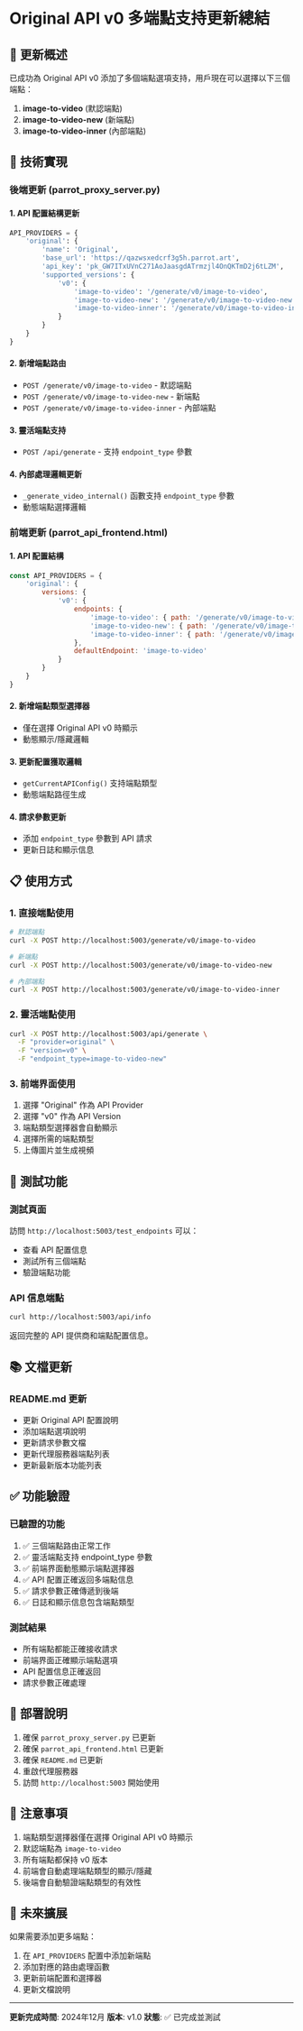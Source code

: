 # Original API v0 多端點支持更新總結

## 🎯 更新概述

已成功為 Original API v0 添加了多個端點選項支持，用戶現在可以選擇以下三個端點：

1. **image-to-video** (默認端點)
2. **image-to-video-new** (新端點)
3. **image-to-video-inner** (內部端點)

## 🔧 技術實現

### 後端更新 (parrot_proxy_server.py)

#### 1. API 配置結構更新
```python
API_PROVIDERS = {
    'original': {
        'name': 'Original',
        'base_url': 'https://qazwsxedcrf3g5h.parrot.art',
        'api_key': 'pk_GW7ITxUVnC271AoJaasgdATrmzjl4OnQKTmD2j6tLZM',
        'supported_versions': {
            'v0': {
                'image-to-video': '/generate/v0/image-to-video',
                'image-to-video-new': '/generate/v0/image-to-video-new',
                'image-to-video-inner': '/generate/v0/image-to-video-inner'
            }
        }
    }
}
```

#### 2. 新增端點路由
- `POST /generate/v0/image-to-video` - 默認端點
- `POST /generate/v0/image-to-video-new` - 新端點
- `POST /generate/v0/image-to-video-inner` - 內部端點

#### 3. 靈活端點支持
- `POST /api/generate` - 支持 `endpoint_type` 參數

#### 4. 內部處理邏輯更新
- `_generate_video_internal()` 函數支持 `endpoint_type` 參數
- 動態端點選擇邏輯

### 前端更新 (parrot_api_frontend.html)

#### 1. API 配置結構
```javascript
const API_PROVIDERS = {
    'original': {
        versions: {
            'v0': {
                endpoints: {
                    'image-to-video': { path: '/generate/v0/image-to-video', ... },
                    'image-to-video-new': { path: '/generate/v0/image-to-video-new', ... },
                    'image-to-video-inner': { path: '/generate/v0/image-to-video-inner', ... }
                },
                defaultEndpoint: 'image-to-video'
            }
        }
    }
}
```

#### 2. 新增端點類型選擇器
- 僅在選擇 Original API v0 時顯示
- 動態顯示/隱藏邏輯

#### 3. 更新配置獲取邏輯
- `getCurrentAPIConfig()` 支持端點類型
- 動態端點路徑生成

#### 4. 請求參數更新
- 添加 `endpoint_type` 參數到 API 請求
- 更新日誌和顯示信息

## 📋 使用方式

### 1. 直接端點使用
```bash
# 默認端點
curl -X POST http://localhost:5003/generate/v0/image-to-video

# 新端點
curl -X POST http://localhost:5003/generate/v0/image-to-video-new

# 內部端點
curl -X POST http://localhost:5003/generate/v0/image-to-video-inner
```

### 2. 靈活端點使用
```bash
curl -X POST http://localhost:5003/api/generate \
  -F "provider=original" \
  -F "version=v0" \
  -F "endpoint_type=image-to-video-new"
```

### 3. 前端界面使用
1. 選擇 "Original" 作為 API Provider
2. 選擇 "v0" 作為 API Version
3. 端點類型選擇器會自動顯示
4. 選擇所需的端點類型
5. 上傳圖片並生成視頻

## 🧪 測試功能

### 測試頁面
訪問 `http://localhost:5003/test_endpoints` 可以：
- 查看 API 配置信息
- 測試所有三個端點
- 驗證端點功能

### API 信息端點
```bash
curl http://localhost:5003/api/info
```
返回完整的 API 提供商和端點配置信息。

## 📚 文檔更新

### README.md 更新
- 更新 Original API 配置說明
- 添加端點選項說明
- 更新請求參數文檔
- 更新代理服務器端點列表
- 更新最新版本功能列表

## ✅ 功能驗證

### 已驗證的功能
1. ✅ 三個端點路由正常工作
2. ✅ 靈活端點支持 endpoint_type 參數
3. ✅ 前端界面動態顯示端點選擇器
4. ✅ API 配置正確返回多端點信息
5. ✅ 請求參數正確傳遞到後端
6. ✅ 日誌和顯示信息包含端點類型

### 測試結果
- 所有端點都能正確接收請求
- 前端界面正確顯示端點選項
- API 配置信息正確返回
- 請求參數正確處理

## 🚀 部署說明

1. 確保 `parrot_proxy_server.py` 已更新
2. 確保 `parrot_api_frontend.html` 已更新
3. 確保 `README.md` 已更新
4. 重啟代理服務器
5. 訪問 `http://localhost:5003` 開始使用

## 📝 注意事項

1. 端點類型選擇器僅在選擇 Original API v0 時顯示
2. 默認端點為 `image-to-video`
3. 所有端點都保持 v0 版本
4. 前端會自動處理端點類型的顯示/隱藏
5. 後端會自動驗證端點類型的有效性

## 🔄 未來擴展

如果需要添加更多端點：
1. 在 `API_PROVIDERS` 配置中添加新端點
2. 添加對應的路由處理函數
3. 更新前端配置和選擇器
4. 更新文檔說明

---

**更新完成時間**: 2024年12月
**版本**: v1.0
**狀態**: ✅ 已完成並測試 
